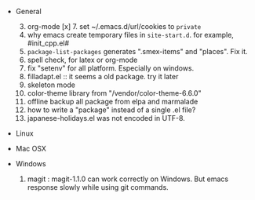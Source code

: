 
* General

     3. org-mode
 [x] 7. set ~/.emacs.d/url/cookies to `private`
     8. why emacs create temporary files in `site-start.d`. for example, #init_cpp.el#
     9. `package-list-packages` generates ".smex-items" and "places". Fix it.
     11. spell check, for latex or org-mode
     12. fix "setenv" for all platform. Especially on windows.
     13. filladapt.el :: it seems a old package. try it later
     14. skeleton mode
     15. color-theme library from "/vendor/color-theme-6.6.0"
     16. offline backup all package from elpa and marmalade
     17. how to write a "package" instead of a single .el file?
     18. japanese-holidays.el was not encoded in UTF-8.
    
* Linux

* Mac OSX

* Windows

  1. magit : magit-1.1.0 can work correctly on Windows. But emacs response slowly while using git commands.
